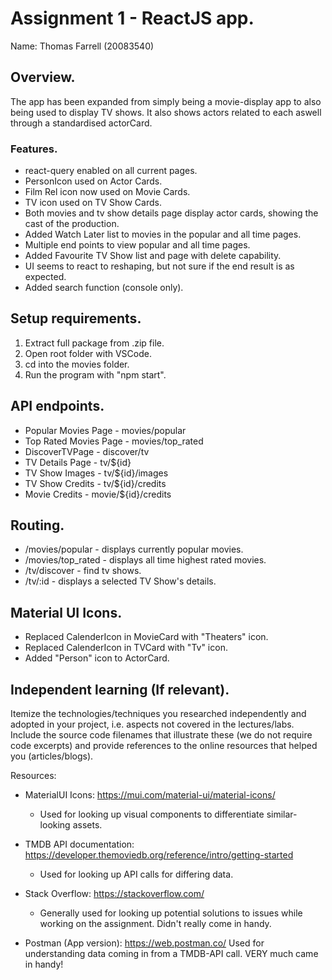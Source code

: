# Assignment 1 - ReactJS app.

Name: Thomas Farrell (20083540)

## Overview.
The app has been expanded from simply being a movie-display app to also being used to display TV shows. It also shows actors related to each aswell through a standardised actorCard. 

### Features. 
+ react-query enabled on all current pages.
+ PersonIcon used on Actor Cards.
+ Film Rel icon now used on Movie Cards.
+ TV icon used on TV Show Cards.
+ Both movies and tv show details page display actor cards, showing the cast of the production.
+ Added Watch Later list to movies in the popular and all time pages.
+ Multiple end points to view popular and all time pages.
+ Added Favourite TV Show list and page with delete capability.
+ UI seems to react to reshaping, but not sure if the end result is as expected.
+ Added search function (console only).


## Setup requirements.
1. Extract full package from .zip file.
2. Open root folder with VSCode.
3. cd into the movies folder.
4. Run the program with "npm start".

## API endpoints.
- Popular Movies Page - movies/popular
    [^1]: Returns a list of currently popular movies.
- Top Rated Movies Page - movies/top_rated
    [^1]: Returns a list of the highest rated movies of all time.
- DiscoverTVPage - discover/tv
    [^1]: Returns a list of tv shows, chosen by TMDB.
- TV Details Page - tv/${id}
    [^1]: Returns information about a TV series.
- TV Show Images - tv/${id}/images
    [^1]: Returns images taken from a TV series.
- TV Show Credits - tv/${id}/credits
    [^1]: Returns a list of actors and actresses who worked on a TV series.
- Movie Credits - movie/${id}/credits
    [^1]: Returns a list of actors and Actresses who worked on a movie.

 
## Routing.
- /movies/popular - displays currently popular movies.
- /movies/top_rated - displays all time highest rated movies.
- /tv/discover - find tv shows.
- /tv/:id - displays a selected TV Show's details.

## Material UI Icons.
- Replaced CalenderIcon in MovieCard with "Theaters" icon.
- Replaced CalenderIcon in TVCard with "Tv" icon.
- Added "Person" icon to ActorCard.

## Independent learning (If relevant).

Itemize the technologies/techniques you researched independently and adopted in your project, 
i.e. aspects not covered in the lectures/labs. Include the source code filenames that illustrate these 
(we do not require code excerpts) and provide references to the online resources that helped you (articles/blogs).

Resources:
- MaterialUI Icons: https://mui.com/material-ui/material-icons/
    - Used for looking up visual components to differentiate similar-looking assets.

- TMDB API documentation: https://developer.themoviedb.org/reference/intro/getting-started
    - Used for looking up API calls for differing data.

- Stack Overflow: https://stackoverflow.com/
    - Generally used for looking up potential solutions to issues while working on the assignment. Didn't really come in handy.

- Postman (App version): https://web.postman.co/
    Used for understanding data coming in from a TMDB-API call. VERY much came in handy!


